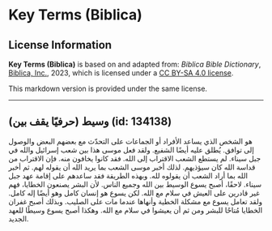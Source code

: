 # Key Terms (Biblica)

## License Information

**Key Terms (Biblica)** is based on and adapted from: _Biblica Bible Dictionary_, [Biblica, Inc.](https://www.biblica.com/), 2023, which is licensed under a [CC BY-SA 4.0 license](https://creativecommons.org/licenses/by-sa/4.0/legalcode.en).

This markdown version is provided under the same license.



--------------------------------

## وسيط (حرفيًا يقف بين) (id: 134138)

هو الشخص الذي يساعد الأفراد أو الجماعات على التحدّث مع بعضهم البعض والوصول إلى توافق. يُطلق عليه أيضًا الشفيع. ولقد فعل موسى هذا بين شعب إسرائيل والله في جبل سيناء. لم يستطع الشعب الاقتراب إلى الله. فقد كانوا يخافون منه. فإن الاقتراب من قداسة الله كان سيؤذيهم. لذلك أخبر موسى الشعب بما يريد الله أن يقوله لهم. ثم أخبر الله بما أراد الشعب أن يقولوه لله. وبهذه الطريقة فقد ساعدهم على إقامة عهد جبل سيناء. لاحقًا، أصبح يسوع الوسيط بين الله وجميع الناس. لأن البشر يصنعون الخطايا، فهم غير قادرين على العيش في سلام مع الله. لكن يسوع هو إنسان كامل وهو أيضًا إله كامل. ولقد تعامل يسوع مع مشكلة الخطية وأنهاها عندما مات على الصليب. وبذلك أصبح غفران الخطايا مُتاحًا للبشر ومن ثم أن يعيشوا في سلام مع الله. وهكذا أصبح يسوع وسيطًا للعهد الجديد.


